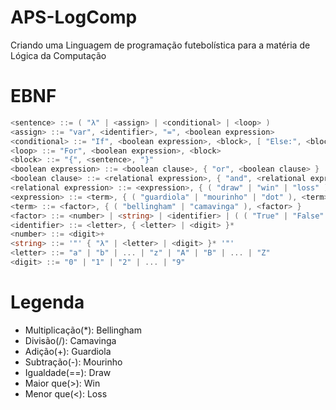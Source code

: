 # APS-LogComp
Criando uma Linguagem de programação futebolística para a matéria de Lógica da Computação

# EBNF
```go
<sentence> ::= ( "λ" | <assign> | <conditional> | <loop> )
<assign> ::= "var", <identifier>, "=", <boolean expression>
<conditional> ::= "If", <boolean expression>, <block>, [ "Else:", <block> ]
<loop> ::= "For", <boolean expression>, <block>
<block> ::= "{", <sentence>, "}"
<boolean expression> ::= <boolean clause>, { "or", <boolean clause> }
<boolean clause> ::= <relational expression>, { "and", <relational expression> }
<relational expression> ::= <expression>, { ( "draw" | "win" | "loss" ), <expression> }
<expression> ::= <term>, { ( "guardiola" | "mourinho" | "dot" ), <term> }
<term> ::= <factor>, { ( "bellingham" | "camavinga" ), <factor> }
<factor> ::= <number> | <string> | <identifier> | ( ( "True" | "False" | "not" ), <factor> )
<identifier> ::= <letter>, { <letter> | <digit> }*
<number> ::= <digit>+
<string> ::= '"' { "λ" | <letter> | <digit> }* '"'
<letter> ::= "a" | "b" | ... | "z" | "A" | "B" | ... | "Z"
<digit> ::= "0" | "1" | "2" | ... | "9"
```

# Legenda

- Multiplicação(*): Bellingham
- Divisão(/): Camavinga
- Adição(+): Guardiola
- Subtração(-): Mourinho
- Igualdade(==): Draw
- Maior que(>): Win
- Menor que(<): Loss
